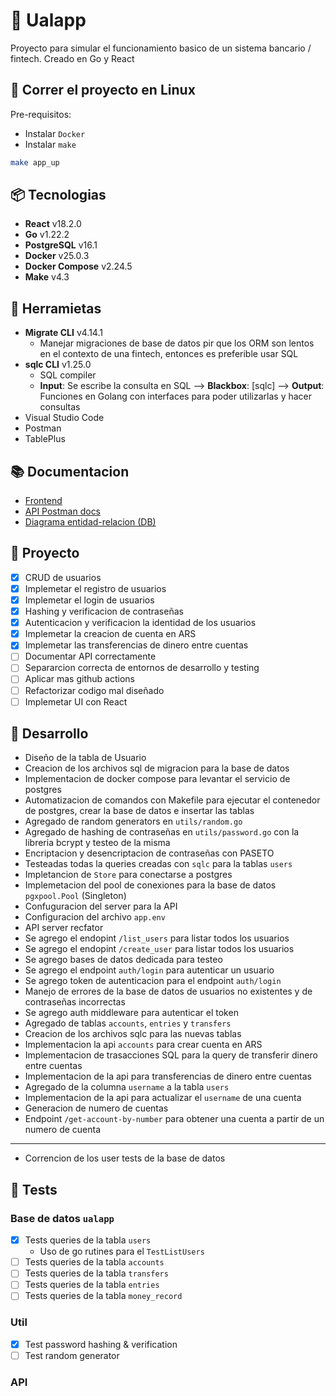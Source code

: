 # 🏦 Ualapp

Proyecto para simular el funcionamiento basico de un sistema bancario / fintech. Creado en Go y React

## 🚀 Correr el proyecto en Linux

Pre-requisitos:

- Instalar `Docker`
- Instalar `make`

```bash
make app_up
```

## 📦 Tecnologias

- **React** v18.2.0
- **Go** v1.22.2
- **PostgreSQL** v16.1
- **Docker** v25.0.3
- **Docker Compose** v2.24.5
- **Make** v4.3

## 🔨 Herramietas

- **Migrate CLI** v4.14.1
  - Manejar migraciones de base de datos pir que los ORM son lentos en el contexto de una fintech, entonces es preferible usar SQL
- **sqlc CLI** v1.25.0
  - SQL compiler
  - **Input**: Se escribe la consulta en SQL --> **Blackbox**: [sqlc] --> **Output**: Funciones en Golang con interfaces para poder utilizarlas y hacer consultas
- Visual Studio Code
- Postman
- TablePlus

## 📚 Documentacion

- [Frontend](https://github.com/valrichter/ualapp-frontend)
- [API Postman docs](https://documenter.getpostman.com/view/23701330/2sA3BhctNK)
- [Diagrama entidad-relacion (DB)](https://dbdocs.io/valrichter/ualapp-db)

## 📌 Proyecto

- [x] CRUD de usuarios
- [x] Implemetar el registro de usuarios
- [x] Implemetar el login de usuarios
- [x] Hashing y verificacion de contraseñas
- [x] Autenticacion y verificacion la identidad de los usuarios
- [x] Implemetar la creacion de cuenta en ARS
- [x] Implemetar las transferencias de dinero entre cuentas
- [ ] Documentar API correctamente
- [ ] Separarcion correcta de entornos de desarrollo y testing
- [ ] Aplicar mas github actions
- [ ] Refactorizar codigo mal diseñado
- [ ] Implemetar UI con React

## 🌱 Desarrollo

- Diseño de la tabla de Usuario
- Creacion de los archivos sql de migracion para la base de datos
- Implementacion de docker compose para levantar el servicio de postgres
- Automatizacion de comandos con Makefile para ejecutar el contenedor de postgres, crear la base de datos e insertar las tablas
- Agregado de random generators en `utils/random.go`
- Agregado de hashing de contraseñas en `utils/password.go` con la libreria bcrypt y testeo de la misma
- Encriptacion y desencriptacion de contraseñas con PASETO
- Testeadas todas la queries creadas con `sqlc` para la tablas `users`
- Impletancion de `Store` para conectarse a postgres
- Implemetacion del pool de conexiones para la base de datos `pgxpool.Pool` (Singleton)
- Confuguracion del server para la API
- Configuracion del archivo `app.env`
- API server recfator
- Se agrego el endopint `/list_users` para listar todos los usuarios
- Se agrego el endopint `/create_user` para listar todos los usuarios
- Se agrego bases de datos dedicada para testeo
- Se agrego el endpoint `auth/login` para autenticar un usuario
- Se agrego token de autenticacion para el endpoint `auth/login`
- Manejo de errores de la base de datos de usuarios no existentes y de contraseñas incorrectas
- Se agrego auth middleware para autenticar el token
- Agregado de tablas `accounts`, `entries` y `transfers`
- Creacion de los archivos sqlc para las nuevas tablas
- Implementacion la api `accounts` para crear cuenta en ARS
- Implementacion de trasacciones SQL para la query de transferir dinero entre cuentas
- Implementacion de la api para transferencias de dinero entre cuentas
- Agregado de la columna `username` a la tabla `users`
- Implementacion de la api para actualizar el `username` de una cuenta
- Generacion de numero de cuentas
- Endpoint `/get-account-by-number` para obtener una cuenta a partir de un numero de cuenta

---

- Correncion de los user tests de la base de datos

## 🧪 Tests

### Base de datos `ualapp`

- [x] Tests queries de la tabla `users`
  - Uso de go rutines para el `TestListUsers`
- [ ] Tests queries de la tabla `accounts`
- [ ] Tests queries de la tabla `transfers`
- [ ] Tests queries de la tabla `entries`
- [ ] Tests queries de la tabla `money_record`

### Util
  
- [x] Test password hashing & verification
- [ ] Test random generator

### API